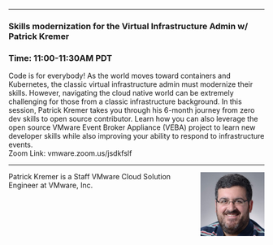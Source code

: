 <style>
  .wrapper {margin-top:75px;}
  header {top:20px!important;
  .session-wrapper{border:1px solid #36373b; border-radius:5px; padding:20px; background-color:##D3D3D3;}
  
</style>
<hr/>

### **Skills modernization for the Virtual Infrastructure Admin w/ Patrick Kremer**
### **Time: 11:00-11:30AM PDT**
<div class="session-wrapper">
Code is for everybody! As the world moves toward containers and Kubernetes, the classic virtual infrastructure admin must modernize their skills. However, navigating the cloud native world can be extremely challenging for those from a classic infrastructure background. In this session, Patrick Kremer takes you through his 6-month journey from zero dev skills to open source contributor. Learn how you can also leverage the open source VMware Event Broker Appliance (VEBA) project to learn new developer skills while also improving your ability to respond to infrastructure events.<br>
Zoom Link: vmware.zoom.us/jsdkfslf 
</div>

<hr/>
<img src="patrick_kremer.jpg" alt="Patrick Kremer" width="25%" align="right">
    
<p>Patrick Kremer is a Staff VMware Cloud Solution Engineer at VMware, Inc.</p>



